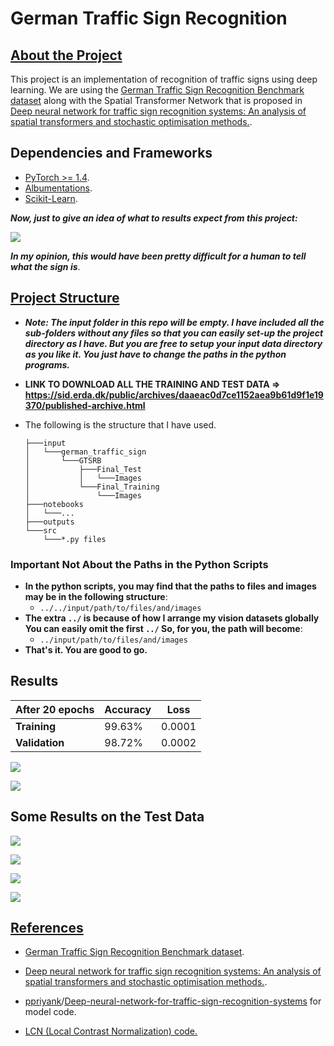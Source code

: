 # German Traffic Sign Recognition



## <u>About the Project</u>

This project is an implementation of recognition of traffic signs using deep learning. We are using the [German Traffic Sign Recognition Benchmark dataset](http://benchmark.ini.rub.de/index.php?section=gtsrb&subsection=news) along with the Spatial Transformer Network that is proposed in [Deep neural network for traffic sign recognition systems: An analysis of spatial transformers and stochastic optimisation methods.](https://www.sciencedirect.com/science/article/pii/S0893608018300054?casa_token=afsB9kq_U2EAAAAA:DV_6RTfBv_uXzZ27SAHceBr4l5zjfvqzfNGm90WnUWZEOigpjX73pUPEDFlWre82oLrqhTN5-P-7).



## Dependencies and Frameworks

* [PyTorch >= 1.4](https://github.com/sovit-123/German-Traffic-Sign-Recognition-with-Deep-Learning/blob/master/outputs/00008.png?raw=true).
* [Albumentations](https://albumentations.ai/).
* [Scikit-Learn](https://scikit-learn.org/stable/index.html).



***Now, just to give an idea of what to results expect from this project:***

![](https://github.com/sovit-123/German-Traffic-Sign-Recognition-with-Deep-Learning/blob/master/outputs/00008.png?raw=true)

***In my opinion, this would have been pretty difficult for a human to tell what the sign is***.



## <u>Project Structure</u>

* ***Note: The input folder in this repo will be empty. I have included all the sub-folders without any files so that you can easily set-up the project directory as I have. But you are free to setup your input data directory as you like it. You just have to change the paths in the python programs.***

* **LINK TO DOWNLOAD ALL THE TRAINING AND TEST DATA => https://sid.erda.dk/public/archives/daaeac0d7ce1152aea9b61d9f1e19370/published-archive.html**

* The following is the structure that I have used.

  ```
  ├───input
  │   └───german_traffic_sign
  │       └───GTSRB
  │           ├───Final_Test
  │           │   └───Images
  │           └───Final_Training
  │               └───Images
  ├───notebooks
  │   └───...
  ├───outputs
  └───src
      └───*.py files
  ```

### Important Not About the Paths in the Python Scripts

* **In the python scripts, you may find that the paths to files and images may be in the following structure**:
  * `../../input/path/to/files/and/images`
* **The extra `../`  is because of how I arrange my vision datasets globally** **You can easily omit the first `../` So, for you, the path will become**:
  * `../input/path/to/files/and/images`
* **That's it. You are good to go.**



## Results

| After 20 epochs | Accuracy | Loss   |
| --------------- | -------- | ------ |
| **Training**    | 99.63%   | 0.0001 |
| **Validation**  | 98.72%   | 0.0002 |

![](https://github.com/sovit-123/German-Traffic-Sign-Recognition-with-Deep-Learning/blob/master/outputs/accuracy.png?raw=true)

![](https://github.com/sovit-123/German-Traffic-Sign-Recognition-with-Deep-Learning/blob/master/outputs/loss.png?raw=true)



## Some Results on the Test Data

![](https://github.com/sovit-123/German-Traffic-Sign-Recognition-with-Deep-Learning/blob/master/outputs/00000.png?raw=true)

![](https://github.com/sovit-123/German-Traffic-Sign-Recognition-with-Deep-Learning/blob/master/outputs/00001.png?raw=true)

![](https://github.com/sovit-123/German-Traffic-Sign-Recognition-with-Deep-Learning/blob/master/outputs/00004.png?raw=true)

![](https://github.com/sovit-123/German-Traffic-Sign-Recognition-with-Deep-Learning/blob/master/outputs/00009.png?raw=true)





## <u>References</u>

* [German Traffic Sign Recognition Benchmark dataset](http://benchmark.ini.rub.de/index.php?section=gtsrb&subsection=news).

* [Deep neural network for traffic sign recognition systems: An analysis of spatial transformers and stochastic optimisation methods.](https://www.sciencedirect.com/science/article/pii/S0893608018300054?casa_token=afsB9kq_U2EAAAAA:DV_6RTfBv_uXzZ27SAHceBr4l5zjfvqzfNGm90WnUWZEOigpjX73pUPEDFlWre82oLrqhTN5-P-7).
* [ppriyank](https://github.com/ppriyank)/[Deep-neural-network-for-traffic-sign-recognition-systems](https://github.com/ppriyank/Deep-neural-network-for-traffic-sign-recognition-systems) for model code.
* [LCN (Local Contrast Normalization) code.](https://github.com/dibyadas/Visualize-Normalizations)

